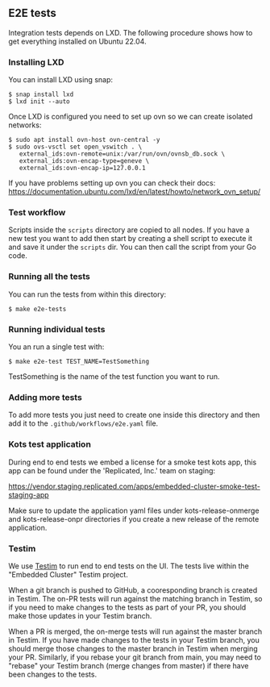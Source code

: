 ## E2E tests

Integration tests depends on LXD. The following procedure shows
how to get everything installed on Ubuntu 22.04.

### Installing LXD

You can install LXD using snap:

```
$ snap install lxd
$ lxd init --auto
```
Once LXD is configured you need to set up ovn so we can create isolated
networks:

```
$ sudo apt install ovn-host ovn-central -y
$ sudo ovs-vsctl set open_vswitch . \
   external_ids:ovn-remote=unix:/var/run/ovn/ovnsb_db.sock \
   external_ids:ovn-encap-type=geneve \
   external_ids:ovn-encap-ip=127.0.0.1
```

If you have problems setting up ovn you can check their docs:
https://documentation.ubuntu.com/lxd/en/latest/howto/network_ovn_setup/

### Test workflow

Scripts inside the `scripts` directory are copied to all nodes.
If you have a new test you want to add then start by creating a
shell script to execute it and save it under the `scripts` dir.
You can then call the script from your Go code.

### Running all the tests

You can run the tests from within this directory:

```
$ make e2e-tests
```

### Running individual tests

You an run a single test with:

```
$ make e2e-test TEST_NAME=TestSomething
```

TestSomething is the name of the test function you want to run.

### Adding more tests

To add more tests you just need to create one inside this directory
and then add it to the `.github/workflows/e2e.yaml` file.


### Kots test application

During end to end tests we embed a license for a smoke test kots app,
this app can be found under the 'Replicated, Inc.' team on staging:

https://vendor.staging.replicated.com/apps/embedded-cluster-smoke-test-staging-app

Make sure to update the application yaml files under kots-release-onmerge
and kots-release-onpr directories if you create a new release of the remote
application.

### Testim

We use [Testim](https://www.testim.io/) to run end to end tests on the UI. The tests live within the
"Embedded Cluster" Testim project.

When a git branch is pushed to GitHub, a cooresponding branch is created in
Testim. The on-PR tests will run against the matching branch in Testim, so if you need
to make changes to the tests as part of your PR, you should make those updates in your
Testim branch.

When a PR is merged, the on-merge tests will run against the master branch in Testim.
If you have made changes to the tests in your Testim branch, you should merge those changes
to the master branch in Testim when merging your PR. Similarly, if you rebase your git
branch from main, you may need to "rebase" your Testim branch (merge changes from master)
if there have been changes to the tests.

